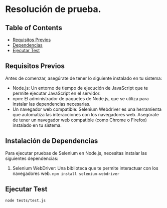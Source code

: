 # Resolución de prueba.

## Table of Contents

- [Requisitos Previos](#RequisitosPrevios)
- [Dependencias](#Dependencias)
- [Ejecutar Test](#Running)

## Requisitos Previos

Antes de comenzar, asegúrate de tener lo siguiente instalado en tu sistema:

- Node.js: Un entorno de tiempo de ejecución de JavaScript que te permite ejecutar JavaScript en el servidor.
- npm: El administrador de paquetes de Node.js, que se utiliza para instalar las dependencias necesarias.
- Un navegador web compatible: Selenium Webdriver es una herramienta que automatiza las interacciones con los navegadores web. Asegúrate de tener un navegador web compatible (como Chrome o Firefox) instalado en tu sistema.

## Instalación de Dependencias

Para ejecutar pruebas de Selenium en Node.js, necesitas instalar las siguientes dependencias:

1. Selenium WebDriver: Una biblioteca que te permite interactuar con los navegadores web.
   ``` npm install selenium-webdriver ```

## Ejecutar Test

``` node tests/test.js ```
